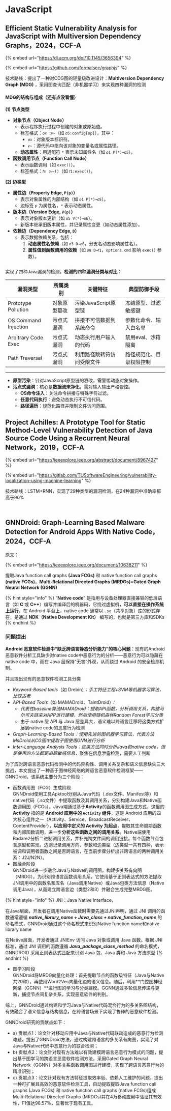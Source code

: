 # JavaScript

## Efficient Static Vulnerability Analysis for JavaScript with Multiversion Dependency Graphs，2024，CCF-A

{% embed url="https://dl.acm.org/doi/10.1145/3656394" %}

{% embed url="https://github.com/formalsec/graphjs" %}

技术路线：提出了一种对CDG图的轻量级改进设计：**Multiversion Dependency Graph (MDG)** ，采用图查询匹配（非机器学习）来实现四种漏洞的检测

#### **MDG的结构与组成（还有点没看懂）**

**(1) 节点类型**

* **对象节点（Object Node）**
  * 表示程序执行过程中创建的对象或原始值。
  * 标签格式：`𝑜𝑥 :𝑣~`（如 `𝑜5:config[op]`），其中：
    * `𝑜𝑥`：对象版本标识符。
    * `𝑣~`：源代码中指向该对象的变量名或属性路径。
  * **动态属性**：用通配符 `*` 表示未知属性名（如 `𝑜1 P(*)→𝑜5`）。
* **函数调用节点（Function Call Node）**
  * 表示函数调用（如 `exec()`）。
  * 标签格式：`𝑓𝑥 :𝑣~()`（如 `𝑓1:exec()`）。

**(2) 边类型**

* **属性边（Property Edge, `P(p)`）**
  * 表示对象属性的内部结构（如 `𝑜1 P(*)→𝑜5`）。
  * 边标签 `p` 为属性名，`*` 表示动态属性。
* **版本边（Version Edge, `V(p)`）**
  * 表示对象版本更新（如 `𝑜5 V(*)→𝑜6`）。
  * 新版本继承旧版本属性，并记录属性变更（如动态属性添加）。
* **依赖边（Dependency Edge, `D`）**
  * 表示数据依赖关系，包括：
    1. **动态属性名依赖**（如 `𝑜3 D→𝑜6`，分支名动态影响属性名）。
    2. **属性值到函数调用的依赖**（如 `𝑜8 D→𝑓1`，`options.cmd` 影响 `exec()` 参数）。

<figure><img src="../../.gitbook/assets/image (97).png" alt=""><figcaption></figcaption></figure>

实现了四种Java漏洞的检测，**检测的四种漏洞分类与对比：**

| **漏洞类型**             | **所属类别** | **关键特征**        | **典型防御手段**   |
| -------------------- | -------- | --------------- | ------------ |
| Prototype Pollution  | 对象原型篡改   | 污染JavaScript原型链 | 冻结原型、过滤敏感键   |
| OS Command Injection | 污点式漏洞    | 拼接不可信数据到系统命令    | 参数化命令、输入白名单  |
| Arbitrary Code Exec  | 污点式漏洞    | 动态执行用户输入的代码     | 禁用eval、沙箱隔离  |
| Path Traversal       | 污点式漏洞    | 利用路径跳转符访问受限文件   | 路径规范化、目录权限控制 |

***

* **原型污染**：针对JavaScript原型链的篡改，需警惕动态对象操作。
* **污点式漏洞**：核心是**数据流未净化**，需对输入输出严格管控。
  * **OS命令注入**：关注命令拼接与特殊字符过滤。
  * **任意代码执行**：避免动态执行不可信代码。
  * **路径遍历**：规范化路径并限制文件访问范围。





## Project Achilles: A Prototype Tool for Static Method-Level Vulnerability Detection of Java Source Code Using a Recurrent Neural Network，2019，CCF-A

{% embed url="https://ieeexplore.ieee.org/abstract/document/8967427" %}

{% embed url="https://gitlab.com/TUSoftwareEngineering/vulnerability-localization-using-machine-learning" %}

技术路线：LSTM+RNN，实现了29种类型的漏洞检测，在24种漏洞中准确率都高于90%

<figure><img src="../../.gitbook/assets/image (1) (1) (1) (1).png" alt=""><figcaption></figcaption></figure>

<figure><img src="../../.gitbook/assets/image (2).png" alt=""><figcaption></figcaption></figure>

## GNNDroid: Graph-Learning Based Malware Detection for Android Apps With Native Code，2024，CCF-A

原文：

{% embed url="https://ieeexplore.ieee.org/document/10638211" %}

提取Java function call graphs **(Java FCGs)** 和 native function call graphs **(native FCGs)**，**Multi-Relational Directed Graphs (MRDGs)+Gated Graph Neural Network (GGNN)**

{% hint style="info" %}
“**Native code**” 是指用与设备处理器直接兼容的低层语言（如 **C** 或 **C++**）编写并编译后的机器码，它绕过虚拟机，**可以直接在操作系统上运行**。在 Android 平台上，native code 通常以 `.so`（共享对象）库的形式存在，是通过 **NDK（Native Development Kit）** 编写的，也就是第三方库和SDKs
{% endhint %}

### 问题提出

**Android 恶意软件检测中“缺乏跨语言静态分析能力”的核心问题**：现有的Android恶意软件分析工具缺少对native code中恶意行为的分析——恶意行为可以隐藏在 native code 中，而在 Java 层保持“无害”外观，从而绕过 Android 的安全检测机制。

并且提出现有的恶意软件检测工具分类

* _Keyword-Based tools_（如 Drebin）_：手工特征工程+SVM等机器学习算法，比较古老_
* _API-Based Tools_（如 MAMADroid、TaintDroid）_：_
  * _代表性baseline算法MAMADroid：提取API函数，分析调用关系，构建马尔可夫链来对APP进行建模，然后使用随机森林Random Forest学习分类_
  * 由于 native 层 API 与 Java 层差异大，语义难以跨语言迁移将这类方式扩展到native code的恶意行为检测
* _Graph-Learning-Based Tools：使用先进的图机器学习算法，代表方法MsDroid从CG图中提取子图使用GNN进行分析_
* _Inter-Language Analysis Tools：这类方法同时分析Java和native code，但是使用的方法都是追踪敏感信息，_&#x805A;焦在信息泄露检测，需要人工判断

为了应对跨语言恶意代码检测中的代码异构性、调用关系复杂和语义信息缺失三大挑战，本文提出了一种基于图神经网络的跨语言恶意软件检测框架——GNNDroid。该系统主要分为三个阶段：

* 函数调用图（FCG）生成阶段\
  GNNDroid使用工具Apktool分别从Java代码（.dex文件、Manifest等）和native代码（.so文件）中提取函数及其调用关系，分别构建Java和Native函数调用图（FCGs）。Java端通过基于**Activity**的函数调用图生成方式，这里的**Activity** 指的是 **Android 应用中的 `Activity` 组件**，这是 Android 应用的四大核心组件之一（Activity、Service、BroadcastReceiver、ContentProvider），**以应用中定义的 Activity 为起点**，提取其生命周期函数和内部函数调用，进一步**分析这些函数之间的调用关系。**&#x4E;ative端使用Radare2分析二进制调用关系，并补充跨文件间的调用链接。每个函数节点包含原型和实现，边则记录调用方向、参数和边类型（边类型一共有四种，表示被调和调用者函数之间是否跨语言，在当前步骤分析出非跨语言的两种调用关系：J2J/N2N）。
* 图融合阶段\
  GNNDroid进一步融合Java与Native的调用图，构建多关系有向图（MRDG）。为识别跨语言函数调用关系，它使用基于正则表达式的方法提取JNI调用中的函数名和库名（Java调用Native）或Java包类方法信息（Native调用Java），从而建立跨语言边（类型2和3）并融合生成完整MRDG图。

{% hint style="info" %}
JNI：Java Native Interface，

在Java层面，开发者在调用Native函数时需要先通过JNI声明，通过 JNI 调用的函数通常遵循 _**native\_library\_name + Java\_class + native\_function\_name**_ 的命名模式，GNNDroid通过这个命名模式来识别Native function name和native library name

在Native层面，开发者通过 JNIEnv 访问 Java 对象或调用 Java 函数。根据 JNI 标准，通过 JNI 调用的函数遵循 _**Java\_package\_class\_method**_ 的命名模式，GNNDROID 采用正则表达式匹配来识别 Java 包、Java 类和 Java 方法原型
{% endhint %}

* 图学习阶段\
  GNNDroid将MRDG向量化处理：首先提取节点的函数级特征（Java与Native共20种），再使用Word2Vec向量化边的语义信息。随后，利用\*\*门控图神经网络（GGNN）\*\*进行图的学习与分类建模。GGNN通过多轮信息传递与更新，捕捉节点间复杂关系，实现恶意软件的判别。

综上，GNNDroid通过构建和学习Java与Native代码混合行为的多关系图结构，有效融合了语义信息与结构信息，在跨语言场景下实现了鲁棒的恶意软件检测。



GNNDroid研究的贡献点如下：

* a) 贡献点1：论文针对移动应用中Java与Native代码联动造成的恶意行为检测难题，提出了GNNDroid方法，通过构建跨语言的多关系有向图，实现了对Java与Native代码中恶意行为的联合检测；
* b) 贡献点2：论文针对现有方法难以有效建模跨语言恶意行为模式的问题，提出基于图学习的跨语言恶意软件检测方法，采用Gated Graph Neural Network（GGNN）对多关系函数调用图进行建模，实现了跨语言恶意行为的精准识别；
* c) 贡献点3：论文针对现有方法特征提取效率低、依赖人工维护的问题，提出一种可扩展且高效的恶意软件检测工具，自动提取提取Java function call graphs (Java FCGs) 和 native function call graphs (native FCGs)组成Multi-Relational Directed Graphs (MRDGs)并在4万移动应用中验证其有效性，F1值达98.57%，显著优于现有工具。
